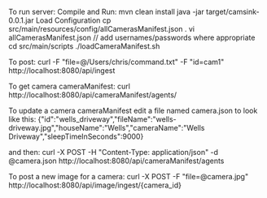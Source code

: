 To run server:
  Compile and Run:
    mvn clean install
    java -jar target/camsink-0.0.1.jar
  Load Configuration
    cp src/main/resources/config/allCamerasManifest.json .
    vi allCamerasManifest.json
    // add usernames/passwords where appropriate
    cd src/main/scripts
    ./loadCameraManifest.sh


To post:
  curl  -F "file=@/Users/chris/command.txt" -F "id=cam1" http://localhost:8080/api/ingest

To get camera cameraManifest:
  curl http://localhost:8080/api/cameraManifest/agents/

To update a camera cameraManifest edit a file named camera.json to look like this:
{"id":"wells_driveway","fileName":"wells-driveway.jpg","houseName":"Wells","cameraName":"Wells Driveway","sleepTimeInSeconds":9000}

and then:
  curl -X POST -H "Content-Type: application/json"  -d @camera.json http://localhost:8080/api/cameraManifest/agents

  To post a new image for a camera:
  curl  -X POST -F "file=@camera.jpg" http://localhost:8080/api/image/ingest/{camera_id}
